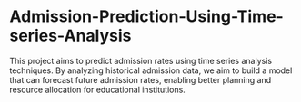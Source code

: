 # Admission-Prediction-Using-Time-series-Analysis
This project aims to predict admission rates using time series analysis techniques. By analyzing historical admission data, we aim to build a model that can forecast future admission rates, enabling better planning and resource allocation for educational institutions.
